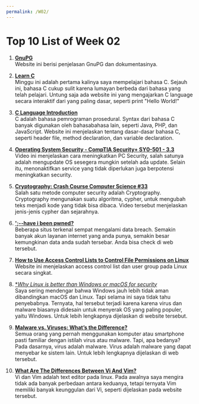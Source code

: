 ```yaml
---
permalink: /W02/
---
```

# Top 10 List of Week 02

1. [**GnuPG**](https://gnupg.org/)<br>
    Website ini berisi penjelasan GnuPG dan dokumentasinya.
    
2. [**Learn C**](https://www.learn-c.org/)<br>
    Minggu ini adalah pertama kalinya saya mempelajari bahasa C. Sejauh ini, bahasa C cukup sulit karena lumayan berbeda dari bahasa yang telah pelajari. Untung saja ada website ini yang mengajarkan C language secara interaktif dari yang paling dasar, seperti print "Hello World!"
    
3. [**C Language Introduction**](https://www.geeksforgeeks.org/c-language-set-1-introduction/)<br>
    C adalah bahasa pemrograman prosedural. Syntax dari bahasa C banyak digunakan oleh bahasabahasa lain, seperti Java, PHP, dan JavaScript. Website ini menjelaskan tentang dasar-dasar bahasa C, seperti header file, method declaration, dan variable declaration.
    
4. [**Operating System Security - CompTIA Security+ SY0-501 - 3.3**](https://www.youtube.com/watch?v=fAhvVqw_dus)<br>
    Video ini menjelaskan cara meningkatkan PC Security, salah satunya adalah mengupdate OS sesegera mungkin setelah ada update. Selain itu, menonaktifkan service yang tidak diperlukan juga berpotensi meningkatkan security.
    
5. [**Cryptography: Crash Course Computer Science #33**](https://www.youtube.com/watch?v=jhXCTbFnK8o)<br>
    Salah satu metode computer security adalah Cryptography. Cryptography mengunakan suatu algoritma, cypher, untuk mengubah teks menjadi kode yang tidak bisa dibaca. Video tersebut menjelaskan jenis-jenis cypher dan sejarahnya.
    
6. [**';--have i been pwned?**](https://haveibeenpwned.com/)<br>
    Beberapa situs terkenal sempat mengalami data breach. Semakin banyak akun layanan internet yang anda punya, semakin besar kemungkinan data anda sudah tersebar. Anda bisa check di web tersebut.
    
7. [**How to Use Access Control Lists to Control File Permissions on Linux**](https://www.maketecheasier.com/use-access-control-lists-control-file-permissions-linux/)<br>
    Website ini menjelaskan access control list dan user group pada Linux secara singkat.
    
8. [**Why Linux is better than Windows or macOS for security*](https://www.computerworld.com/article/3252823/why-linux-is-better-than-windows-or-macos-for-security.html)<br>
    Saya sering mendengar bahwa Windows jauh lebih tidak aman dibandingkan macOS dan Linux. Tapi selama ini saya tidak tahu penyebabnya. Ternyata, hal tersebut terjadi karena karena virus dan malware biasanya didesain untuk menyerak OS yang paling populer, yaitu Windows. Untuk lebih lengkapnya dijelaskan di website tersebut.
    
9. [**Malware vs. Viruses: What’s the Difference?**](https://www.avast.com/c-malware-vs-virus#topic-1)<br>
    Semua orang yang pernah menggunakan komputer atau smartphone pasti familiar dengan istilah virus atau malware. Tapi, apa bedanya? Pada dasarnya, virus adalah malware. Virus adalah malware yang dapat menyebar ke sistem lain. Untuk lebih lengkapnya dijelaskan di web tersebut.

10. [**What Are The Differences Between Vi And Vim?**](https://www.shell-tips.com/linux/vi-vs-vim/)<br>
    Vi dan Vim adalah text editor pada linux. Pada awalnya saya mengira tidak ada banyak perbedaan antara keduanya, tetapi ternyata Vim memiliki banyak keunggulan dari Vi, seperti dijelaskan pada website tersebut.


